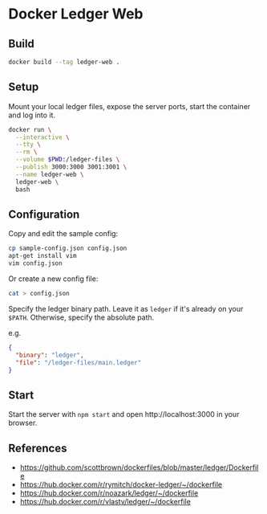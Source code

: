 # Docker Ledger Web

## Build

```sh
docker build --tag ledger-web .
```

## Setup

Mount your local ledger files, expose the server ports,
start the container and log into it.

```sh
docker run \
  --interactive \
  --tty \
  --rm \
  --volume $PWD:/ledger-files \
  --publish 3000:3000 3001:3001 \
  --name ledger-web \
  ledger-web \
  bash
```

## Configuration

Copy and edit the sample config:

```sh
cp sample-config.json config.json
apt-get install vim
vim config.json
```

Or create a new config file:

```sh
cat > config.json
```

Specify the ledger binary path.
Leave it as `ledger` if it's already on your `$PATH`.
Otherwise, specify the absolute path.

e.g.

```json
{
  "binary": "ledger",
  "file": "/ledger-files/main.ledger"
}
```


## Start

Start the server with `npm start`
and open http://localhost:3000 in your browser.


## References

- https://github.com/scottbrown/dockerfiles/blob/master/ledger/Dockerfile
- https://hub.docker.com/r/rymitch/docker-ledger/~/dockerfile
- https://hub.docker.com/r/noazark/ledger/~/dockerfile
- https://hub.docker.com/r/vlastv/ledger/~/dockerfile
